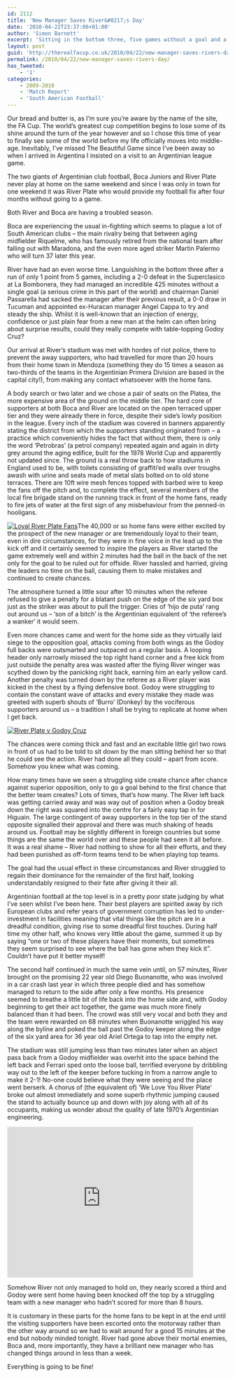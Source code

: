 ```yaml
---
id: 2112
title: 'New Manager Saves River&#8217;s Day'
date: '2010-04-22T23:37:06+01:00'
author: 'Simon Barnett'
excerpt: 'Sitting in the bottom three, five games without a goal and a new manager - could River Plate take anything from a game with table-topping Godoy Cruz? Our bread and butter is, as I''m sure you''re aware by the name of the site, the FA Cup.'
layout: post
guid: 'http://therealfacup.co.uk/2010/04/22/new-manager-saves-rivers-day/'
permalink: /2010/04/22/new-manager-saves-rivers-day/
has_tweeted:
    - '1'
categories:
    - 2009-2010
    - 'Match Report'
    - 'South American Football'
---
```


Our bread and butter is, as I’m sure you’re aware by the name of the site, the FA Cup. The world’s greatest cup competition begins to lose some of its shine around the turn of the year however and so I chose this time of year to finally see some of the world before my life officially moves into middle-age. Inevitably, I’ve missed The Beautiful Game since I’ve been away so when I arrived in Argentina I insisted on a visit to an Argentinian league game.

The two giants of Argentinian club football, Boca Juniors and River Plate never play at home on the same weekend and since I was only in town for one weekend it was River Plate who would provide my football fix after four months without going to a game.

Both River and Boca are having a troubled season.

Boca are experiencing the usual in-fighting which seems to plague a lot of South American clubs – the main rivalry being that between aging midfielder Riquelme, who has famously retired from the national team after falling out with Maradona, and the even more aged striker Martin Palermo who will turn 37 later this year.

River have had an even worse time. Languishing in the bottom three after a run of only 1 point from 5 games, including a 2-0 defeat in the Superclasico at La Bombonera, they had managed an incredible 425 minutes without a single goal (a serious crime in this part of the world) and chairman Daniel Passarella had sacked the manager after their previous result, a 0-0 draw in Tucuman and appointed ex-Huracan manager Angel Cappa to try and steady the ship. Whilst it is well-known that an injection of energy, confidence or just plain fear from a new man at the helm can often bring about surprise results, could they really compete with table-topping Godoy Cruz?

Our arrival at River’s stadium was met with hordes of riot police, there to prevent the away supporters, who had travelled for more than 20 hours from their home town in Mendoza (something they do 15 times a season as two-thirds of the teams in the Argentinian Primera Division are based in the capital city!), from making any contact whatsoever with the home fans.

A body search or two later and we chose a pair of seats on the Platea, the more expensive area of the ground on the middle tier. The hard core of supporters at both Boca and River are located on the open terraced upper tier and they were already there in force, despite their side’s lowly position in the league. Every inch of the stadium was covered in banners apparently stating the district from which the supporters standing originated from – a practice which conveniently hides the fact that without them, there is only the word ‘Petrobras’ (a petrol company) repeated again and again in dirty grey around the aging edifice, built for the 1978 World Cup and apparently not updated since. The ground is a real throw back to how stadiums in England used to be, with toilets consisting of graffiti’ed walls over troughs awash with urine and seats made of metal slats bolted on to old stone terraces. There are 10ft wire mesh fences topped with barbed wire to keep the fans off the pitch and, to complete the effect, several members of the local fire brigade stand on the running track in front of the home fans, ready to fire jets of water at the first sign of any misbehaviour from the penned-in hooligans.

[![Loyal River Plate Fans](http://therealfacup.co.uk/wp-content/uploads/2010/04/CIMG2734-300x225.jpg "Loyal River Plate Fans")](http://therealfacup.co.uk/wp-content/uploads/2010/04/CIMG2734.jpg)The 40,000 or so home fans were either excited by the prospect of the new manager or are tremendously loyal to their team, even in dire circumstances, for they were in fine voice in the lead up to the kick off and it certainly seemed to inspire the players as River started the game extremely well and within 2 minutes had the ball in the back of the net only for the goal to be ruled out for offside. River hassled and harried, giving the leaders no time on the ball, causing them to make mistakes and continued to create chances.

The atmosphere turned a little sour after 10 minutes when the referee refused to give a penalty for a blatant push on the edge of the six yard box just as the striker was about to pull the trigger. Cries of ‘hijo de puta’ rang out around us – ‘son of a bitch’ is the Argentinian equivalent of ‘the referee’s a wanker’ it would seem.

Even more chances came and went for the home side as they virtually laid siege to the opposition goal, attacks coming from both wings as the Godoy full backs were outsmarted and outpaced on a regular basis. A looping header only narrowly missed the top right hand corner and a free kick from just outside the penalty area was wasted after the flying River winger was scythed down by the panicking right back, earning him an early yellow card. Another penalty was turned down by the referee as a River player was kicked in the chest by a flying defensive boot. Godoy were struggling to contain the constant wave of attacks and every mistake they made was greeted with superb shouts of ‘Burro’ (Donkey) by the vociferous supporters around us – a tradition I shall be trying to replicate at home when I get back.

[![River Plate v Godoy Cruz](http://therealfacup.co.uk/wp-content/uploads/2010/04/CIMG2743-300x225.jpg "River Plate v Godoy Cruz")](http://therealfacup.co.uk/wp-content/uploads/2010/04/CIMG2743.jpg)

The chances were coming thick and fast and an excitable little girl two rows in front of us had to be told to sit down by the man sitting behind her so that he could see the action. River had done all they could – apart from score. Somehow you knew what was coming.

How many times have we seen a struggling side create chance after chance against superior opposition, only to go a goal behind to the first chance that the better team creates? Lots of times, that’s how many. The River left back was getting carried away and was way out of position when a Godoy break down the right was squared into the centre for a fairly easy tap in for Higuain. The large contingent of away supporters in the top tier of the stand opposite signalled their approval and there was much shaking of heads around us. Football may be slightly different in foreign countries but some things are the same the world over and these people had seen it all before. It was a real shame – River had nothing to show for all their efforts, and they had been punished as off-form teams tend to be when playing top teams.

The goal had the usual effect in these circumstances and River struggled to regain their dominance for the remainder of the first half, looking understandably resigned to their fate after giving it their all.

Argentinian football at the top level is in a pretty poor state judging by what I’ve seen whilst I’ve been here. Their best players are spirited away by rich European clubs and refer years of government corruption has led to under-investment in facilities meaning that vital things like the pitch are in a dreadful condition, giving rise to some dreadful first touches. During half time my other half, who knows very little about the game, summed it up by saying “one or two of these players have their moments, but sometimes they seem surprised to see where the ball has gone when they kick it”. Couldn’t have put it better myself!

The second half continued in much the same vein until, on 57 minutes, River brought on the promising 22 year old Diego Buonanotte, who was involved in a car crash last year in which three people died and has somehow managed to return to the side after only a few months. His presence seemed to breathe a little bit of life back into the home side and, with Godoy beginning to get their act together, the game was much more finely balanced than it had been. The crowd was still very vocal and both they and the team were rewarded on 68 minutes when Buonanotte wriggled his way along the byline and poked the ball past the Godoy keeper along the edge of the six yard area for 36 year old Ariel Ortega to tap into the empty net.

The stadium was still jumping less than two minutes later when an abject pass back from a Godoy midfielder was overhit into the space behind the left back and Ferrari sped onto the loose ball, terrified everyone by dribbling way out to the left of the keeper before tucking in from a narrow angle to make it 2-1! No-one could believe what they were seeing and the place went berserk. A chorus of (the equivalent of) ‘We Love You River Plate’ broke out almost immediately and some superb rhythmic jumping caused the stand to actually bounce up and down with joy along with all of its occupants, making us wonder about the quality of late 1970’s Argentinian engineering.

<object classid="clsid:d27cdb6e-ae6d-11cf-96b8-444553540000" codebase="http://download.macromedia.com/pub/shockwave/cabs/flash/swflash.cab#version=6,0,40,0" height="344" width="425"><param name="allowFullScreen" value="true"></param><param name="allowscriptaccess" value="always"></param><param name="src" value="http://www.youtube.com/v/sH-BheP5zMg&hl=en&fs=1"></param><param name="allowfullscreen" value="true"></param><embed allowfullscreen="true" allowscriptaccess="always" height="344" src="http://www.youtube.com/v/sH-BheP5zMg&hl=en&fs=1" type="application/x-shockwave-flash" width="425"></embed></object>

Somehow River not only managed to hold on, they nearly scored a third and Godoy were sent home having been knocked off the top by a struggling team with a new manager who hadn’t scored for more than 8 hours.

It is customary in these parts for the home fans to be kept in at the end until the visiting supporters have been escorted onto the motorway rather than the other way around so we had to wait around for a good 15 minutes at the end but nobody minded tonight. River had gone above their mortal enemies, Boca and, more importantly, they have a brilliant new manager who has changed things around in less than a week.

Everything is going to be fine!